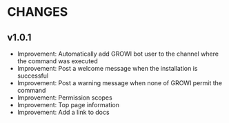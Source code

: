 # CHANGES

## v1.0.1

* Improvement: Automatically add GROWI bot user to the channel where the command was executed
* Improvement: Post a welcome message when the installation is successful
* Improvement: Post a warning message when none of GROWI permit the command
* Improvement: Permission scopes
* Improvement: Top page information
* Improvement: Add a link to docs


